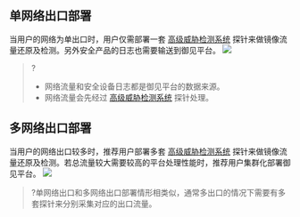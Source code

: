 ## 单网络出口部署
当用户的网络为单出口时，用户仅需部署一套 [高级威胁检测系统](https://cloud.tencent.com/product/yje) 探针来做镜像流量还原及检测。另外安全产品的日志也需要输送到御见平台。
![](https://main.qcloudimg.com/raw/0fea48a20ee091ea7eb8eb5038339fd5.png)
>?
>- 网络流量和安全设备日志都是御见平台的数据来源。
>- 网络流量会先经过 [高级威胁检测系统](https://cloud.tencent.com/product/yje) 探针处理。
## 多网络出口部署
当用户的网络出口较多时，推荐用户部署多套 [高级威胁检测系统](https://cloud.tencent.com/product/yje) 探针来做镜像流量还原及检测。若总流量较大需要较高的平台处理性能时，推荐用户集群化部署御见平台。
![](https://main.qcloudimg.com/raw/460e0eaf25b78e86e17672ddf1d10613.png)

>?单网络出口和多网络出口部署情形相类似，通常多出口的情况下需要有多套探针来分别采集对应的出口流量。
